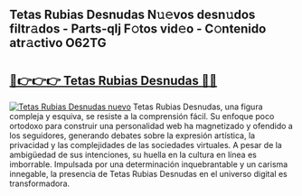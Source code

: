 ## Tetas Rubias Desnudas N𝚞𝚎vos desn𝚞dos filtr𝚊dos - Parts-qIj F𝚘tos vid𝚎o - C𝚘ntenido atr𝚊ctivo O62TG

# <h2><a href="http://mb7alx.tromn.icu/?c=Tetas+Rubias+Desnudas">🔗👉👉👉 Tetas Rubias Desnudas 🔗🔗</a></h2>

[![Tetas Rubias Desnudas nuevo](https://i.imgur.com/pEAQMta.gif)](http://mb7alx.tromn.icu/?c=Tetas+Rubias+Desnudas)
Tetas Rubias Desnudas, una figura compleja y esquiva, se resiste a la comprensión fácil. Su enfoque poco ortodoxo para construir una personalidad web ha magnetizado y ofendido a los seguidores, generando debates sobre la expresión artística, la privacidad y las complejidades de las sociedades virtuales. A pesar de la ambigüedad de sus intenciones, su huella en la cultura en línea es imborrable. Impulsada por una determinación inquebrantable y un carisma innegable, la presencia de Tetas Rubias Desnudas en el universo digital es transformadora.
